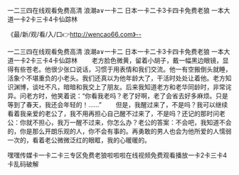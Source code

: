 一二三四在线观看免费高清
浪潮a∨一卡二
日本一卡二卡3卡四卡免费老狼
一本大道一卡2卡三卡4卡仙踪林


《最/新/观/看/入/口👉http://wencao66.com》--

一二三四在线观看免费高清
浪潮a∨一卡二
日本一卡二卡3卡四卡免费老狼
一本大道一卡2卡三卡4卡仙踪林
　　老方脸色微黄，留着小胡子，戴一幅黑边眼镜，显得有些苍老。他很少张口说话，习惯于用表情和我们交流。他一有空搬倒头就睡，活象个不堪重负的小老头。我们还真以为他年龄大了，干活时处处让着他。老方知识渊博，谈吐不凡，暗暗和我交上了朋友。后来我知道老方和老华同龄时，非常诧异。问老方时，他笑着说：“你看我老吗？老了好啊，老了会省去好多麻烦。只是等到了春天，我还会年轻的！……”
　　但是，我醒过来了，不是吗？我可以继续看着我亲爱的老公了，我不用再担心自己醒不过来了，不是吗？还记的那时问老公：你就不担心，我万一醒不过来，你怎么办？老公的答案：不会吧，我知道不会的，你是那么开朗乐观的人，你不会有事的。再勇敢的男人也会为他所爱的人懦弱一次的，看着老公微微泛红的眼眶，我的心暖暖的。





嘿嘿传媒卡一卡二卡三专区免费老狼啦啦啦在线视频免费观看播放一卡2卡三卡4卡乱码破解
